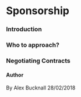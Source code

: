 # Sponsorship

### Introduction

### Who to approach?

### Negotiating Contracts

#### Author

By Alex Bucknall
28/02/2018

